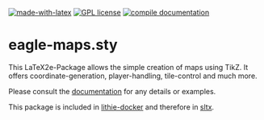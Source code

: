 [![made-with-latex](https://img.shields.io/badge/Made%20with-LaTeX-1f425f.svg)](https://www.latex-project.org/) [![GPL license](https://img.shields.io/badge/License-GPL-blue.svg)](http://perso.crans.org/besson/LICENSE.html) [![compile documentation](https://github.com/EagleoutIce/eagle-maps/actions/workflows/compile.yaml/badge.svg)](https://github.com/EagleoutIce/eagle-maps/actions/workflows/compile.yaml)

# eagle-maps.sty

This LaTeX2e-Package allows the simple creation of maps using TikZ. It offers coordinate-generation, player-handling, tile-control and much more.

Please consult the [documentation](https://media.githubusercontent.com/media/EagleoutIce/eagle-maps/gh-pages/eagle-maps.pdf) for any details or examples.

This package is included in [lithie-docker](https://github.com/EagleoutIce/lithie-docker) and therefore in [sltx](https://github.com/EagleoutIce/sltx).
